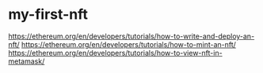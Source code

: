 # my-first-nft
https://ethereum.org/en/developers/tutorials/how-to-write-and-deploy-an-nft/
https://ethereum.org/en/developers/tutorials/how-to-mint-an-nft/
https://ethereum.org/en/developers/tutorials/how-to-view-nft-in-metamask/